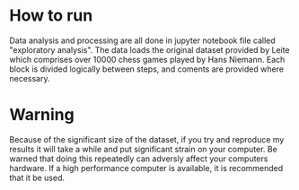 # How to run

Data analysis and processing are all done in jupyter notebook file called "exploratory analysis". The data loads the original dataset provided by Leite which comprises over 10000 chess games played by Hans Niemann. Each block is divided logically between steps, and coments are provided where necessary.

# Warning

Because of the significant size of the dataset, if you try and reproduce my results it will take a while and put significant strain on your computer. Be warned that doing this repeatedly can adversly affect your computers hardware. If a high performance computer is available, it is recommended that it be used.